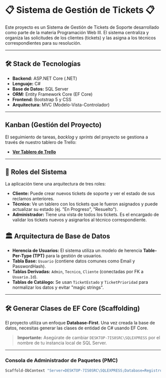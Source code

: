 # 📋 Sistema de Gestión de Tickets 📋

Este proyecto es un Sistema de Gestión de Tickets de Soporte desarrollado como parte de la materia Programación Web III. El sistema centraliza y organiza las solicitudes de los clientes (tickets) y las asigna a los técnicos correspondientes para su resolución.

---

## 🛠️ Stack de Tecnologías

* **Backend:** ASP.NET Core (.NET)
* **Lenguaje:** C#
* **Base de Datos:** SQL Server
* **ORM:** Entity Framework Core (EF Core)
* **Frontend:** Bootstrap 5 y CSS
* **Arquitectura:** MVC (Modelo-Vista-Controlador)

---

##  Kanban (Gestión del Proyecto)

El seguimiento de tareas, *backlog* y *sprints* del proyecto se gestiona a través de nuestro tablero de Trello:

* **[Ver Tablero de Trello](https://trello.com/b/Wm6pSIJF/appticket-progra-web-iii)**

---

## 👤 Roles del Sistema

La aplicación tiene una arquitectura de tres roles:

* **Cliente:** Puede crear nuevos tickets de soporte y ver el estado de sus reclamos anteriores.
* **Técnico:** Ve un tablero con los tickets que le fueron asignados y puede actualizar su estado (ej. "En Progreso", "Resuelto").
* **Administrador:** Tiene una vista de todos los tickets. Es el encargado de validar los tickets nuevos y asignarlos al técnico correspondiente.

## 🏛️ Arquitectura de Base de Datos

* **Herencia de Usuarios:** El sistema utiliza un modelo de herencia **Table-Per-Type (TPT)** para la gestión de usuarios.
* **Tabla Base:** `Usuario` (contiene datos comunes como Email y PasswordHash).
* **Tablas Derivadas:** `Admin`, `Tecnico`, `Cliente` (conectadas por FK a `Usuario.Id`).
* **Tablas de Catálogo:** Se usan `TicketEstado` y `TicketPrioridad` para normalizar los datos y evitar "magic strings".

---

## 🛠️ Generar Clases de EF Core (Scaffolding)

El proyecto utiliza un enfoque **Database-First**. Una vez creada la base de datos, necesitas generar las clases de entidad de C# usando EF Core.

> **Importante:** Asegúrate de cambiar `DESKTOP-7IS0SRC\SQLEXPRESS` por el nombre de tu instancia local de SQL Server.

---

### Consola de Administrador de Paquetes (PMC)
```powershell
Scaffold-DbContext "Server=DESKTOP-7IS0SRC\SQLEXPRESS;Database=RegistroDeTicketsPW3;Trusted_Connection=True;TrustServerCertificate=True" Microsoft.EntityFrameworkCore.SqlServer -Project RegistroDeTickets.Data -OutputDir Entidades -Force
